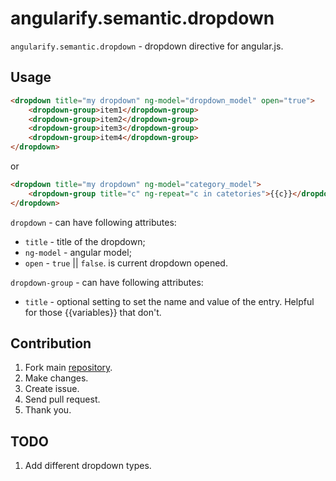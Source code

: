 angularify.semantic.dropdown
===============================

`angularify.semantic.dropdown` - dropdown directive for angular.js.

Usage
-------------------------------

```html
<dropdown title="my dropdown" ng-model="dropdown_model" open="true">
    <dropdown-group>item1</dropdown-group>
    <dropdown-group>item2</dropdown-group>
    <dropdown-group>item3</dropdown-group>
    <dropdown-group>item4</dropdown-group>
</dropdown>
```

or

```html
<dropdown title="my dropdown" ng-model="category_model">
	<dropdown-group title="c" ng-repeat="c in catetories">{{c}}</dropdown-group>
</dropdown>
```

`dropdown` - can have following attributes:

  * `title` - title of the dropdown;
  * `ng-model` - angular model;
  * `open` - `true` || `false`. is current dropdown opened.

`dropdown-group` - can have following attributes:

  * `title` - optional setting to set the name and value of the entry. Helpful for those {{variables}} that don't.

Contribution
-------------------------------

 1. Fork main [repository](https://github.com/angularify/angular-semantic-ui).
 2. Make changes.
 3. Create issue.
 4. Send pull request.
 5. Thank you.

TODO
-------------------------------

1. Add different dropdown types.
